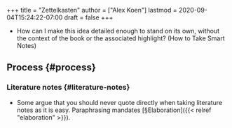 +++
title = "Zettelkasten"
author = ["Alex Koen"]
lastmod = 2020-09-04T15:24:22-07:00
draft = false
+++

-   How can I make this idea detailed enough to stand on its own, without the context of the book or the associated highlight? (How to Take Smart Notes)


## Process {#process}


### Literature notes {#literature-notes}

-   Some argue that you should never quote directly when taking literature notes as it is easy. Paraphrasing mandates [§Elaboration]({{< relref "elaboration" >}}).
